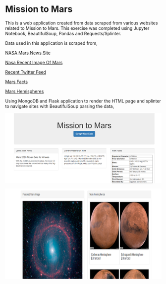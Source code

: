 # Mission to Mars

This is a web application created from data scraped from various websites related to Mission to Mars. This exercise was completed using Jupyter Notebook, BeautifulSoup, Pandas and Requests/Splinter. 

Data used in this application is scraped from,

[NASA Mars News Site](https://mars.nasa.gov/news/)

[Nasa Recent Image Of Mars](https://www.jpl.nasa.gov/spaceimages/?search=&category=Mars)

[Recent Twitter Feed](https://twitter.com/marswxreport?lang=en)

[Mars Facts](https://space-facts.com/mars/)

[Mars Hemispheres](https://astrogeology.usgs.gov/search/results?q=hemisphere+enhanced&k1=target&v1=Mars)

Using MongoDB and Flask application to render the HTML page and splinter to navigate sites with BeautifulSoup parsing the data,

![Web Application1](webscraping1.png)

![Web Application1](webscraping2.png)

